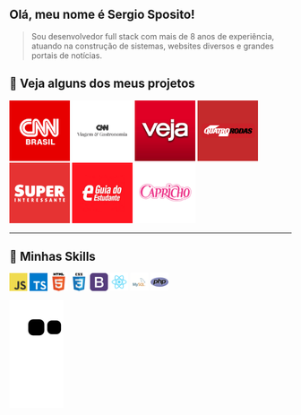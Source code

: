 ## Olá, meu nome é <strong>Sergio Sposito!</strong>

> Sou desenvolvedor full stack com mais de 8 anos de experiência, atuando na construção de sistemas, websites diversos e grandes portais de notícias.

## 🔭 Veja alguns dos meus projetos

<code><img height="108" src="https://github.com/sergiosposito-fullstack/sergiosposito-fullstack/blob/main/cnn.png" alt="CNN"/></code>
<code><img height="108" src="https://github.com/sergiosposito-fullstack/sergiosposito-fullstack/blob/main/cnnviagem.png" alt="CNN Viagem Gastronomia"/></code>
<code><img height="108" src="https://github.com/sergiosposito-fullstack/sergiosposito-fullstack/blob/main/veja.png" alt="Veja"/></code>
<code><img height="108" src="https://github.com/sergiosposito-fullstack/sergiosposito-fullstack/blob/main/quatro-rodas.png" alt="Quatro Rodas"/></code>
<code><img height="108" src="https://github.com/sergiosposito-fullstack/sergiosposito-fullstack/blob/main/super.png" alt="Superinteressante"/></code>
<code><img height="108" src="https://github.com/sergiosposito-fullstack/sergiosposito-fullstack/blob/main/guia.png" alt="Guia do Estudante"/></code>
<code><img height="108" src="https://github.com/sergiosposito-fullstack/sergiosposito-fullstack/blob/main/capricho.png" alt="Capricho"/></code>

--------------

## 🚀 Minhas Skills

<code><img height="32" src="https://raw.githubusercontent.com/github/explore/80688e429a7d4ef2fca1e82350fe8e3517d3494d/topics/javascript/javascript.png" alt="Javascript"/></code>
<code><img height="32" src="https://raw.githubusercontent.com/github/explore/80688e429a7d4ef2fca1e82350fe8e3517d3494d/topics/typescript/typescript.png" alt="Typescript"/></code>
<code><img height="32" src="https://raw.githubusercontent.com/github/explore/80688e429a7d4ef2fca1e82350fe8e3517d3494d/topics/html/html.png" alt="HTML5"/></code>
<code><img height="32" src="https://raw.githubusercontent.com/github/explore/80688e429a7d4ef2fca1e82350fe8e3517d3494d/topics/css/css.png" alt="CSS"/></code>
<code><img height="32" src="https://raw.githubusercontent.com/github/explore/80688e429a7d4ef2fca1e82350fe8e3517d3494d/topics/bootstrap/bootstrap.png" alt="Bootstrap"/></code>
<code><img height="32" src="https://raw.githubusercontent.com/github/explore/80688e429a7d4ef2fca1e82350fe8e3517d3494d/topics/react/react.png" alt="React"/></code>
<code><img height="32" src="https://raw.githubusercontent.com/github/explore/80688e429a7d4ef2fca1e82350fe8e3517d3494d/topics/mysql/mysql.png" alt="MySQL"/></code>
<code><img height="32" src="https://raw.githubusercontent.com/github/explore/80688e429a7d4ef2fca1e82350fe8e3517d3494d/topics/php/php.png" alt="php"/></code>

<!-- <code><img height="32" src="https://raw.githubusercontent.com/github/explore/80688e429a7d4ef2fca1e82350fe8e3517d3494d/topics/angular/angular.png" alt="Angular"/></code> -->
<!-- <code><img height="32" src="https://raw.githubusercontent.com/github/explore/80688e429a7d4ef2fca1e82350fe8e3517d3494d/topics/nodejs/nodejs.png" alt="Nodejs"/></code> -->

 ![Snake animation](https://github.com/rafaballerini/rafaballerini/blob/output/github-contribution-grid-snake.svg)
